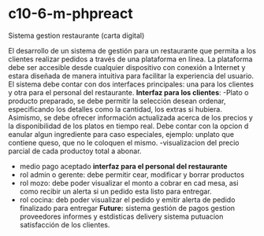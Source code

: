 # c10-6-m-phpreact
Sistema gestion restaurante (carta digital)

El desarrollo de un sistema de gestión para un restaurante que permita a los clientes realizar pedidos a través de una plataforma en línea.
La plataforma debe ser accesible desde cualquier dispositivo con conexión a Internet y estara diseñada de manera intuitiva para facilitar la experiencia del usuario.
El sistema debe contar con dos interfaces principales: una para los clientes y otra para el personal del restaurante.
**Interfaz para los clientes**:
-Plato o producto preparado,   se debe permitir la selección desean ordenar, especificando los detalles como la cantidad, los extras si hubiera. Asimismo, se debe ofrecer información actualizada acerca de los precios y la disponibilidad de los platos en tiempo real. Debe contar con la opcion d eanular algun ingrediente para caso especiales, ejemplo: unplato que contiene queso, que no le coloquen el mismo.
-visualizacion del precio parcial de cada productoy total a abonar.
- medio pago aceptado
**interfaz para el personal del restaurante**
- rol admin o gerente: debe permitir cear, modificar y borrar productos
- rol mozo: debe poder visualizar el monto a cobrar en cad mesa, asi como recibir un alerta si un pedido esta listo para entregar.
- rol cocina: deb poder visualizar el pedido y emitir alerta de pedido finalizado para entregar
**Future:**
 sistema  gestión de pagos
gestion proveedores
informes y estdisticas
delivery
sistema putuacion satisfacción de los clientes.
